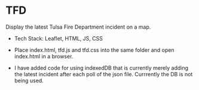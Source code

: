 # TFD

Display the latest Tulsa Fire Department incident on a map.

* Tech Stack: Leaflet, HTML, JS, CSS

* Place index.html, tfd.js and tfd.css into the same folder and open index.html in a browser.

* I have added code for using indexedDB that is currently merely adding the latest incident after each poll of the json file.  Currrently the DB is not being used.


